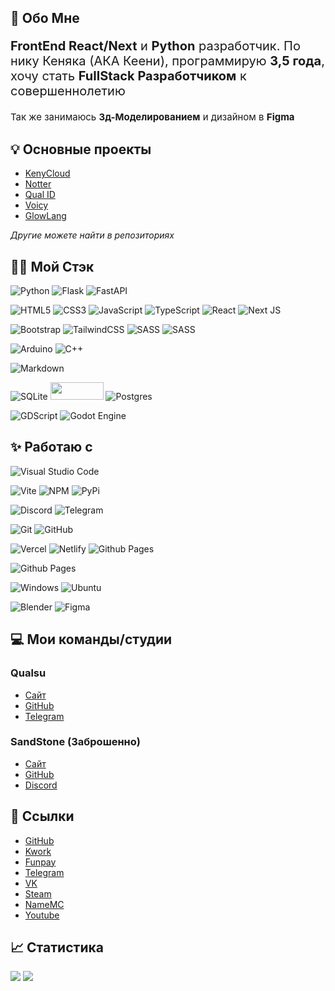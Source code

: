 ## 🤔 Обо Мне

<p style="font-size: 20px;"><b>FrontEnd React/Next</b> и <b>Python</b> разработчик. По нику Кеняка (АКА Кеени), программирую <b>3,5 года</b>, хочу стать <b>FullStack Разработчиком</b> к совершеннолетию </p>

<p style="font-size: 15px;">Так же занимаюсь <b>3д-Моделированием</b> и дизайном в <b>Figma</b></p>

## 💡 Основные проекты

- [KenyCloud](https://keny.cloud)
- [Notter](https://notter.tech)
- [Qual ID](https://id.qual.su)
- [Voicy](https://github.com/keeniGithub/Voicy)
- [GlowLang](https://github.com/keeniGithub/GlowLang)

_Другие можете найти в репозиториях_

## 👨‍💻 Мой Стэк

![Python](https://img.shields.io/badge/python-3670A0?style=for-the-badge&logo=python&logoColor=ffdd54) ![Flask](https://img.shields.io/badge/flask-%23000.svg?style=for-the-badge&logo=flask&logoColor=white) ![FastAPI](https://img.shields.io/badge/FastAPI-005571?style=for-the-badge&logo=fastapi)

![HTML5](https://img.shields.io/badge/html5-%23E34F26.svg?style=for-the-badge&logo=html5&logoColor=white) ![CSS3](https://img.shields.io/badge/css3-%231572B6.svg?style=for-the-badge&logo=css3&logoColor=white) ![JavaScript](https://img.shields.io/badge/javascript-%23323330.svg?style=for-the-badge&logo=javascript&logoColor=%23F7DF1E) ![TypeScript](https://img.shields.io/badge/typescript-%23007ACC.svg?style=for-the-badge&logo=typescript&logoColor=white) ![React](https://img.shields.io/badge/react-%2320232a.svg?style=for-the-badge&logo=react&logoColor=%2361DAFB) ![Next JS](https://img.shields.io/badge/Next-black?style=for-the-badge&logo=next.js&logoColor=white)

![Bootstrap](https://img.shields.io/badge/bootstrap-%238511FA.svg?style=for-the-badge&logo=bootstrap&logoColor=white) ![TailwindCSS](https://img.shields.io/badge/tailwindcss-%2338B2AC.svg?style=for-the-badge&logo=tailwind-css&logoColor=white) ![SASS](https://img.shields.io/badge/SASS-hotpink.svg?style=for-the-badge&logo=SASS&logoColor=white) ![SASS](https://camo.githubusercontent.com/fec464f064b78abf13719d8fb0450ea14277a027e61643d7252d1ef4a4e1a72b/68747470733a2f2f696d672e736869656c64732e696f2f62616467652f73686164636e2f75692d3030303030302e7376673f7374796c653d666f722d7468652d6261646765266c6f676f3d73686164636e2f7569266c6f676f436f6c6f723d7768697465)

![Arduino](https://img.shields.io/badge/-Arduino-00979D?style=for-the-badge&logo=Arduino&logoColor=white) ![C++](https://img.shields.io/badge/c++-%2300599C.svg?style=for-the-badge&logo=c%2B%2B&logoColor=white)

![Markdown](https://img.shields.io/badge/markdown-%23000000.svg?style=for-the-badge&logo=markdown&logoColor=white)

![SQLite](https://img.shields.io/badge/sqlite-%2307405e.svg?style=for-the-badge&logo=sqlite&logoColor=white)
<img src="https://i.ibb.co/pvMBqZp/convex-Badge.png" width="85px" height="28px"> ![Postgres](https://img.shields.io/badge/postgres-%23316192.svg?style=for-the-badge&logo=postgresql&logoColor=white)

![GDScript](https://img.shields.io/badge/GDScript-%2374267B.svg?style=for-the-badge&logo=godotengine&logoColor=white) ![Godot Engine](https://img.shields.io/badge/GODOT-%23FFFFFF.svg?style=for-the-badge&logo=godot-engine)

## ✨ Работаю с

![Visual Studio Code](https://img.shields.io/badge/Visual%20Studio%20Code-0078d7.svg?style=for-the-badge&logo=visual-studio-code&logoColor=white)

![Vite](https://img.shields.io/badge/vite-%23646CFF.svg?style=for-the-badge&logo=vite&logoColor=white)
![NPM](https://img.shields.io/badge/NPM-%23CB3837.svg?style=for-the-badge&logo=npm&logoColor=white) ![PyPi](https://img.shields.io/badge/pypi-%23ececec.svg?style=for-the-badge&logo=pypi&logoColor=1f73b7)

![Discord](https://img.shields.io/badge/Discord-%235865F2.svg?style=for-the-badge&logo=discord&logoColor=white) ![Telegram](https://img.shields.io/badge/Telegram-2CA5E0?style=for-the-badge&logo=telegram&logoColor=white)

![Git](https://img.shields.io/badge/git-%23F05033.svg?style=for-the-badge&logo=git&logoColor=white) ![GitHub](https://img.shields.io/badge/github-%23121011.svg?style=for-the-badge&logo=github&logoColor=white)

![Vercel](https://img.shields.io/badge/vercel-%23000000.svg?style=for-the-badge&logo=vercel&logoColor=white) ![Netlify](https://img.shields.io/badge/netlify-%23000000.svg?style=for-the-badge&logo=netlify&logoColor=#00C7B7) ![Github Pages](https://img.shields.io/badge/github%20pages-121013?style=for-the-badge&logo=github&logoColor=white)

![Github Pages](https://camo.githubusercontent.com/b9a0233829c27ddd06dccd50688eb9b01a68f9f86c0375235736d0a00cf23a82/68747470733a2f2f696d672e736869656c64732e696f2f62616467652f436c65726b2d3643343746462e7376673f7374796c653d666f722d7468652d6261646765266c6f676f3d436c65726b266c6f676f436f6c6f723d7768697465)

![Windows](https://img.shields.io/badge/Windows-0078D6?style=for-the-badge&logo=windows&logoColor=white) ![Ubuntu](https://img.shields.io/badge/Ubuntu-E95420?style=for-the-badge&logo=ubuntu&logoColor=white)

![Blender](https://img.shields.io/badge/blender-%23F5792A.svg?style=for-the-badge&logo=blender&logoColor=white) ![Figma](https://img.shields.io/badge/figma-%23F24E1E.svg?style=for-the-badge&logo=figma&logoColor=white)

## 💻 Мои команды/студии

### Qualsu

- [Сайт](https://qual.su)
- [GitHub](https://github.com/qualsu)
- [Telegram](https://t.me/qualsu)

### SandStone (Заброшенно)

- [Сайт](https://sandstone.fun)
- [GitHub](https://github.com/sandstonehub)
- [Discord](https://discord.gg/GZAXy5CKM9)

## 🔗 Ссылки

- [GitHub](https://github.com/keenigithub)
- [Kwork](https://kwork.ru/user/itzkeeni)
- [Funpay](https://funpay.com/users/5485083)
- [Telegram](https://t.me/itzkeeni)
- [VK](https://vk.com/itzkeeni)
- [Steam](https://steamcommunity.com/id/itzkeeni)
- [NameMC](https://ru.namemc.com/kenyka)
- [Youtube](https://youtube.com/@itzkeeni)

## 📈 Статистика

![](https://github-profile-summary-cards.vercel.app/api/cards/repos-per-language?username=keenigithub&theme=solarized_dark) ![](https://github-profile-summary-cards.vercel.app/api/cards/stats?username=keenigithub&theme=solarized_dark)

